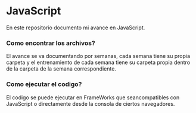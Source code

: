 # JavaScript

En este repositorio documento mi avance en JavaScript.

### Como encontrar los archivos?

El avance se va documentando por semanas, cada semana tiene su propia carpeta y el entrenamiento de cada semana tiene su carpeta propia dentro de la carpeta de la semana correspondiente.

### Como ejecutar el codigo?

El codigo se puede ejecutar en FrameWorks que seancompatibles con JavaScript o directamente desde la consola de ciertos navegadores.
